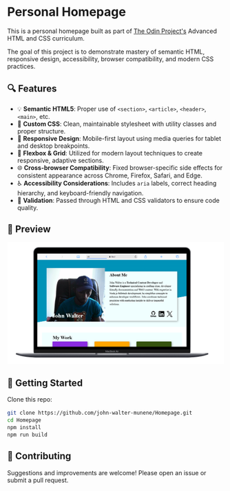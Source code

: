 # Personal Homepage

This is a personal homepage built as part of [The Odin Project's](https://www.theodinproject.com/lessons/node-path-advanced-html-and-css-homepage) Advanced HTML and CSS curriculum.

The goal of this project is to demonstrate mastery of semantic HTML, responsive design, accessibility, browser compatibility, and modern CSS practices.

## 🔍 Features

- 💡 **Semantic HTML5**: Proper use of `<section>`, `<article>`, `<header>`, `<main>`, etc.
- 🎨 **Custom CSS**: Clean, maintainable stylesheet with utility classes and proper structure.
- 📱 **Responsive Design**: Mobile-first layout using media queries for tablet and desktop breakpoints.
- 🧭 **Flexbox & Grid**: Utilized for modern layout techniques to create responsive, adaptive sections.
- 🌐 **Cross-browser Compatibility**: Fixed browser-specific side effects for consistent appearance across Chrome, Firefox, Safari, and Edge.
- ♿ **Accessibility Considerations**: Includes `aria` labels, correct heading hierarchy, and keyboard-friendly navigation.
- 🧪 **Validation**: Passed through HTML and CSS validators to ensure code quality.

## 📸 Preview

![screenshot of homepage](./src/Designs/Application.png)

## 🚀 Getting Started

Clone this repo:

```bash
git clone https://github.com/john-walter-munene/Homepage.git
cd Homepage
npm install
npm run build
```

## 🤝 Contributing
Suggestions and improvements are welcome! Please open an issue or submit a pull request.